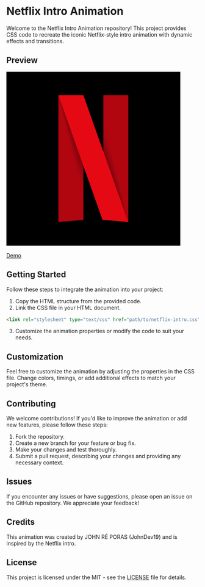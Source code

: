 # Netflix Intro Animation

Welcome to the Netflix Intro Animation repository! This project provides CSS code to recreate the iconic Netflix-style intro animation with dynamic effects and transitions.

## Preview

![Demo](Netflix.png)

[Demo](https://johndev19.github.io/Netflix-Intro-Animation/)


## Getting Started

Follow these steps to integrate the animation into your project:

1. Copy the HTML structure from the provided code.
2. Link the CSS file in your HTML document.

```html
<link rel="stylesheet" type="text/css" href="path/to/netflix-intro.css">
```

3. Customize the animation properties or modify the code to suit your needs.

## Customization

Feel free to customize the animation by adjusting the properties in the CSS file. Change colors, timings, or add additional effects to match your project's theme.

## Contributing

We welcome contributions! If you'd like to improve the animation or add new features, please follow these steps:

1. Fork the repository.
2. Create a new branch for your feature or bug fix.
3. Make your changes and test thoroughly.
4. Submit a pull request, describing your changes and providing any necessary context.

## Issues

If you encounter any issues or have suggestions, please open an issue on the GitHub repository. We appreciate your feedback!

## Credits

This animation was created by JOHN RÉ PORAS (JohnDev19) and is inspired by the Netflix intro.

## License

This project is licensed under the MIT - see the [LICENSE](LICENSE) file for details.
